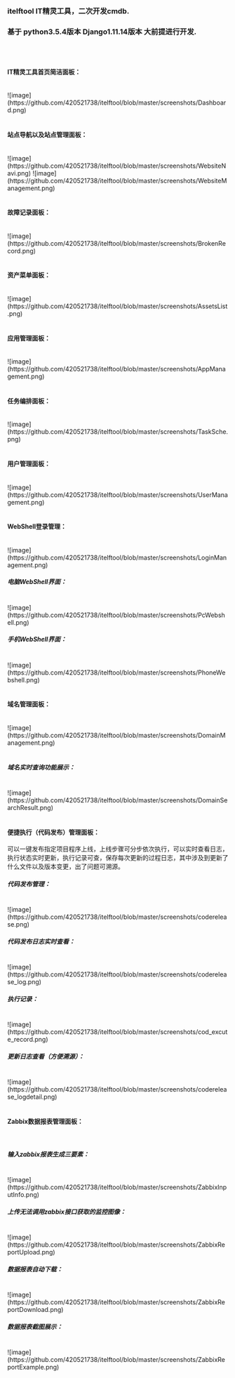 ﻿
<h3>itelftool IT精灵工具，二次开发cmdb.</h3>
<h3>基于 python3.5.4版本 Django1.11.14版本 大前提进行开发.</h3>
<br/><br/>

<h4>IT精灵工具首页简洁面板：</h4>
<br/>
![image](https://github.com/420521738/itelftool/blob/master/screenshots/Dashboard.png)
<br/><br/>

<h4>站点导航以及站点管理面板：</h4>
<br/>
![image](https://github.com/420521738/itelftool/blob/master/screenshots/WebsiteNavi.png)
![image](https://github.com/420521738/itelftool/blob/master/screenshots/WebsiteManagement.png)
<br/><br/>

<h4>故障记录面板：</h4>
<br/>
![image](https://github.com/420521738/itelftool/blob/master/screenshots/BrokenRecord.png)
<br/><br/>

<h4>资产菜单面板：</h4>
<br/>
![image](https://github.com/420521738/itelftool/blob/master/screenshots/AssetsList.png)
<br/><br/>

<h4>应用管理面板：</h4>
<br/>
![image](https://github.com/420521738/itelftool/blob/master/screenshots/AppManagement.png)
<br/><br/>

<h4>任务编排面板：</h4>
<br/>
![image](https://github.com/420521738/itelftool/blob/master/screenshots/TaskSche.png)
<br/><br/>

<h4>用户管理面板：</h4>
<br/>
![image](https://github.com/420521738/itelftool/blob/master/screenshots/UserManagement.png)
<br/><br/>

<h4>WebShell登录管理：</h4>
<br/>
![image](https://github.com/420521738/itelftool/blob/master/screenshots/LoginManagement.png)
<br/>
<h5>电脑WebShell界面：</h5>
<br/>
![image](https://github.com/420521738/itelftool/blob/master/screenshots/PcWebshell.png)
<br/>
<h5>手机WebShell界面：</h5>
<br/>
![image](https://github.com/420521738/itelftool/blob/master/screenshots/PhoneWebshell.png)
<br/><br/>

<h4>域名管理面板：</h4>
<br/>
![image](https://github.com/420521738/itelftool/blob/master/screenshots/DomainManagement.png)
<br/><br/>
<h5>域名实时查询功能展示：</h5>
<br/>
![image](https://github.com/420521738/itelftool/blob/master/screenshots/DomainSearchResult.png)
<br/><br/>

<h4>便捷执行（代码发布）管理面板：</h4>
可以一键发布指定项目程序上线，上线步骤可分步依次执行，可以实时查看日志，执行状态实时更新，执行记录可查，保存每次更新的过程日志，其中涉及到更新了什么文件以及版本变更，出了问题可溯源。
<br/>
<h5>代码发布管理：</h5>
<br/>
![image](https://github.com/420521738/itelftool/blob/master/screenshots/coderelease.png)
<br/>
<h5>代码发布日志实时查看：</h5>
<br/>
![image](https://github.com/420521738/itelftool/blob/master/screenshots/coderelease_log.png)
<br/>
<h5>执行记录：</h5>
<br/>
![image](https://github.com/420521738/itelftool/blob/master/screenshots/cod_excute_record.png)
<br/>
<h5>更新日志查看（方便溯源）：</h5>
<br/>
![image](https://github.com/420521738/itelftool/blob/master/screenshots/coderelease_logdetail.png)
<br/><br/>


<h4>Zabbix数据报表管理面板：</h4>
<br/>
<h5>输入zabbix报表生成三要素：</h5>
<br/>
![image](https://github.com/420521738/itelftool/blob/master/screenshots/ZabbixInputInfo.png)
<br/>
<h5>上传无法调用zabbix接口获取的监控图像：</h5>
<br/>
![image](https://github.com/420521738/itelftool/blob/master/screenshots/ZabbixReportUpload.png)
<br/>
<h5>数据报表自动下载：</h5>
<br/>
![image](https://github.com/420521738/itelftool/blob/master/screenshots/ZabbixReportDownload.png)
<br/>
<h5>数据报表截图展示：</h5>
<br/>
![image](https://github.com/420521738/itelftool/blob/master/screenshots/ZabbixReportExample.png)
<br/><br/>
